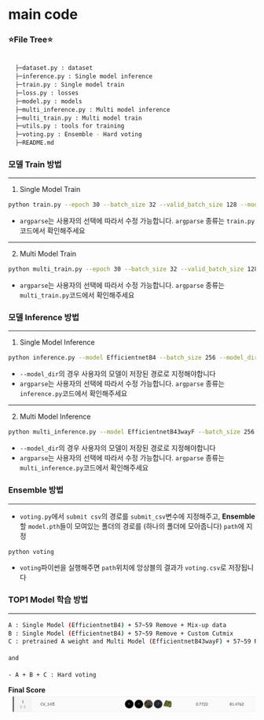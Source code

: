# main code

### ⭐File Tree⭐

```bash

  ├─dataset.py : dataset
  ├─inference.py : Single model inference
  ├─train.py : Single model train
  ├─loss.py : losses
  ├─model.py : models
  ├─multi_inference.py : Multi model inference
  ├─multi_train.py : Multi model train
  ├─utils.py : tools for training
  ├─voting.py : Ensemble - Hard voting
  ├─README.md 
``` 


### 모델 Train 방법
---

1. Single Model Train
``` bash
python train.py --epoch 30 --batch_size 32 --valid_batch_size 128 --model EfficientnetB4 --resize 380 380 --criterion focal
```
- `argparse`는 사용자의 선택에 따라서 수정 가능합니다. `argparse` 종류는 `train.py`코드에서 확인해주세요

---

2. Multi Model Train
``` bash
python multi_train.py --epoch 30 --batch_size 32 --valid_batch_size 128 --model EfficientnetB43way --resize 380 380 --criterion focal
```
- `argparse`는 사용자의 선택에 따라서 수정 가능합니다. `argparse` 종류는 `multi_train.py`코드에서 확인해주세요


### 모델 Inference 방법
---

1. Single Model Inference 
```bash
python inference.py --model EfficientnetB4 --batch_size 256 --model_dir ./model/exp
```
- `--model_dir`의 경우 사용자의 모델이 저장된 경로로 지정해야합니다
- `argparse`는 사용자의 선택에 따라서 수정 가능합니다. `argparse` 종류는 `inference.py`코드에서 확인해주세요

---

2. Multi Model Inference 
```bash
python multi_inference.py --model EfficientnetB43wayF --batch_size 256 --model_dir ./model/exp
```
- `--model_dir`의 경우 사용자의 모델이 저장된 경로로 지정해야합니다
- `argparse`는 사용자의 선택에 따라서 수정 가능합니다. `argparse` 종류는 `multi_inference.py`코드에서 확인해주세요


### Ensemble 방법
---

- `voting.py`에서 `submit csv`의 경로를 `submit_csv`변수에 지정해주고, **Ensemble**할 `model.pth`들이 모여있는 폴더의 경로를 (하나의 폴더에 모아줍니다) `path`에 지정

```bash
python voting
```
- `voting`파이썬을 실행해주면 `path`위치에 앙상블의 결과가 `voting.csv`로 저장됩니다


### TOP1 Model 학습 방법
---

```bash
A : Single Model (EfficientnetB4) + 57~59 Remove + Mix-up data
B : Single Model (EfficientnetB4) + 57~59 Remove + Custom Cutmix
C : pretrained A weight and Multi Model (EfficientnetB43wayF) + 57~59 Remove + rembg & deepface 

and 

- A + B + C : Hard voting
```

**Final Score**
![private](../Image/private.png)

